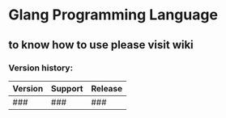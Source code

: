 # Glang Programming Language
## to know how to use please visit wiki
### Version history:
| Version | Support | Release |
|---------|---------|---------|
| ###     | ###     | ###     |